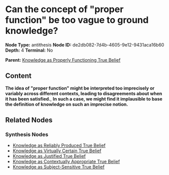 # Can the concept of "proper function" be too vague to ground knowledge?

**Node Type:** antithesis
**Node ID:** de2db082-7d4b-4605-9e12-9431aca16b60
**Depth:** 4
**Terminal:** No

**Parent:** [Knowledge as Properly Functioning True Belief](knowledge-as-properly-functioning-true-belief-synthesis-b2994fbe-0acb-478e-bed6-74ee52c58a2d.md)

## Content

**The idea of "proper function" might be interpreted too imprecisely or variably across different contexts, leading to disagreements about when it has been satisfied.**, **In such a case, we might find it implausible to base the definition of knowledge on such an imprecise notion.**

## Related Nodes

### Synthesis Nodes

- [Knowledge as Reliably Produced True Belief](knowledge-as-reliably-produced-true-belief-synthesis-dd4c5710-645f-4445-9523-5fd178325a9e.md)
- [Knowledge as Virtually Certain True Belief](knowledge-as-virtually-certain-true-belief-synthesis-6a2f72e7-850d-4c73-9fd5-fac3f967c082.md)
- [Knowledge as Justified True Belief](knowledge-as-justified-true-belief-synthesis-f732c5a0-1229-4aa9-b469-8bbacc34451f.md)
- [Knowledge as Contextually Appropriate True Belief](knowledge-as-contextually-appropriate-true-belief-synthesis-ce66887e-2b3a-4756-823d-95cee733f9de.md)
- [Knowledge as Subject-Sensitive True Belief](knowledge-as-subject-sensitive-true-belief-synthesis-4403ae1b-dcec-490f-ac88-8763716cf826.md)
